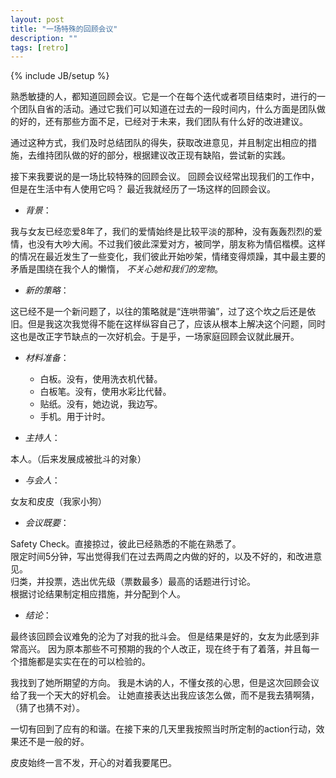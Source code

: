 ```yaml
---
layout: post
title: "一场特殊的回顾会议"
description: ""
tags: [retro]
---
```

{% include JB/setup %}

熟悉敏捷的人，都知道回顾会议。它是一个在每个迭代或者项目结束时，进行的一个团队自省的活动。通过它我们可以知道在过去的一段时间内，什么方面是团队做的好的，还有那些方面不足，已经对于未来，我们团队有什么好的改进建议。

通过这种方式，我们及时总结团队的得失，获取改进意见，并且制定出相应的措施，去维持团队做的好的部分，根据建议改正现有缺陷，尝试新的实践。 

接下来我要说的是一场比较特殊的回顾会议。
回顾会议经常出现我们的工作中，但是在生活中有人使用它吗？
最近我就经历了一场这样的回顾会议。

* _背景_：

我与女友已经恋爱8年了，我们的爱情始终是比较平淡的那种，没有轰轰烈烈的爱情，也没有大吵大闹。不过我们彼此深爱对方，被同学，朋友称为情侣楷模。这样的情况在最近发生了一些变化，我们彼此开始吵架，情绪变得烦躁，其中最主要的矛盾是围绕在我个人的懒惰，
_不关心她和我们的宠物_。

<!-- more -->
* _新的策略_：

这已经不是一个新问题了，以往的策略就是“连哄带骗”，过了这个坎之后还是依旧。但是我这次我觉得不能在这样纵容自己了，应该从根本上解决这个问题，同时这也是改正字节缺点的一次好机会。于是乎，一场家庭回顾会议就此展开。

* _材料准备_：
    
    * 白板。没有，使用洗衣机代替。          
    * 白板笔。没有，使用水彩比代替。         
    * 贴纸。没有，她边说，我边写。          
    * 手机。用于计时。            

* _主持人_：

本人。（后来发展成被批斗的对象）

* _与会人_：

女友和皮皮（我家小狗）

* _会议既要_：

Safety Check。直接掠过，彼此已经熟悉的不能在熟悉了。    
限定时间5分钟，写出觉得我们在过去两周之内做的好的，以及不好的，和改进意见。  
归类，并投票，选出优先级（票数最多）最高的话题进行讨论。    
根据讨论结果制定相应措施，并分配到个人。    

* _结论_：

最终该回顾会议难免的沦为了对我的批斗会。
但是结果是好的，女友为此感到非常高兴。
因为原本那些不可预期的我的个人改正，现在终于有了着落，并且每一个措施都是实实在在的可以检验的。

我找到了她所期望的方向。
我是木讷的人，不懂女孩的心思，但是这次回顾会议给了我一个天大的好机会。
让她直接表达出我应该怎么做，而不是我去猜啊猜，（猜了也猜不对）。

一切有回到了应有的和谐。在接下来的几天里我按照当时所定制的action行动，效果还不是一般的好。

皮皮始终一言不发，开心的对着我要尾巴。